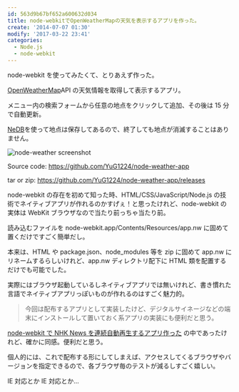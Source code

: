 ```yaml
---
id: 563d9b67bf652a600632d034
title: node-webkitでOpenWeatherMapの天気を表示するアプリを作った。
create: '2014-07-07 01:30'
modify: '2017-03-22 23:41'
categories:
  - Node.js
  - node-webkit
---
```


node-webkit を使ってみたくて、とりあえず作った。

[OpenWeatherMap](http://openweathermap.org)API の天気情報を取得して表示するアプリ。

メニュー内の検索フォームから任意の地点をクリックして追加、その後は 15 分で自動更新。

[NeDB](https://github.com/louischatriot/nedb)を使って地点は保存してあるので、終了しても地点が消滅することはありません。

![node-weather screenshot](/images/2014/07/07/0001.png)

Source code: https://github.com/YuG1224/node-weather-app

tar or zip: https://github.com/YuG1224/node-weather-app/releases

<!-- more -->

node-webkit の存在を初めて知った時、HTML/CSS/JavaScript/Node.js の技術でネイティブアプリが作れるのかすげぇ！と思ったけれど、node-webkit の実体は WebKit ブラウザなので当たり前っちゃ当たり前。

読み込むファイルを node-webkit.app/Contents/Resources/app.nw に固めて置くだけですごく簡単だし。

本来は、HTML や package.json、node_modules 等を zip に固めて app.nw にリネームするらしいけれど、app.nw ディレクトリ配下に HTML 類を配置するだけでも可能でした。

実際にはブラウザ起動しているしネイティブアプリでは無いけれど、書き慣れた言語でネイティブアプリっぽいものが作れるのはすごく魅力的。

> 今回は配布するアプリとして実装したけど、デジタルサイネージなどの端末にインストールして置いておく系アプリの実装にも便利だと思う。

[node-webkit で NHK News を連続自動再生するアプリ作った](http://shokai.org/blog/archives/8586) の中であったけれど、確かに同感。便利だと思う。

個人的には、これで配布する形にしてしまえば、アクセスしてくるブラウザやバージョンを指定できるので、各ブラウザ毎のテストが減るしすごく嬉しい。

IE 対応とか IE 対応とか...
